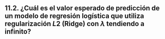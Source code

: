 ## 11.2. ¿Cuál es el valor esperado de predicción de un modelo de regresión logística que utiliza regularización $L2$ (Ridge) con $\lambda$ tendiendo a infinito?
